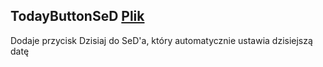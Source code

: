 ## TodayButtonSeD [Plik](./TodayButtonSeD.js)
Dodaje przycisk Dzisiaj do SeD'a, który automatycznie ustawia dzisiejszą datę